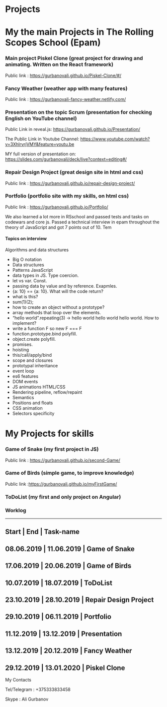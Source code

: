 # Projects

# My the main Projects in The Rolling Scopes School (Epam)

### Main project Piskel Clone (great project for drawing and animating. Written on the React framework)

Public link : https://gurbanovali.github.io/Piskel-Clone/#/

### Fancy Weather (weather app with many features)

Public link : https://gurbanovali-fancy-weather.netlify.com/

### Presentation on the topic Scrum (presentation for checking English on YouTube channel)

Public Link in reveal.js: https://gurbanovali.github.io/Presentation/

The Public Link in Youtube Channel: https://www.youtube.com/watch?v=3XhlrvrjVMY&feature=youtu.be

MY full version of presentation on: https://slides.com/gurbanovali/deck/live?context=editing#/

### Repair Design Project (great design site in html and css)

Public link : https://gurbanovali.github.io/repair-design-project/

### Portfolio (portfolio site with my skills, on html css)

Public link : https://gurbanovali.github.io/Portfolio/

We also learned a lot more in RSschool and passed tests and tasks on codewars and core js.
Passed a technical interview in epam throughout the theory of JavaScript and got 7 points out of 10.
Tem

#### Topics on interview

Algorithms and data structures
-    Big O notation 
-    Data structures 
-    Patterns 
JavaScript
-    data types in JS. Type coercion.
-    let vs var. Const.
-    passing data by value and by reference. Exapmles.
-    {a: 10} == {a: 10}. What will the code return?
-    what is this?
-    sum(1)(2);
-    how to create an object without a prototype?
-    array methods that loop over the elements.
-    “hello world”.repeating(3) -> hello world hello world hello world. How to implement?
-    write a function F so new F === F
-    function.prototype.bind polyfill.
-    object.create polyfill.
-    promises.
-    hoisting
-    this/call/apply/bind
-    scope and closures
-    prototypal inheritance
-    event loop
-    es6 features
-    DOM events
-    JS animations
HTML/CSS
-    Rendering pipeline, reflow/repaint
-    Semantics
-    Positions and floats
-    CSS animation
-    Selectors specificity

# My Projects for skills 

### Game of Snake (my first project in JS)

Public link : https://gurbanovali.github.io/second-Game/

### Game of Birds (simple game, to improve knowledge)

Public link :https://gurbanovali.github.io/myFirstGame/

### ToDoList (my first and only project on Angular)




### Worklog 

--------------------------------------------------------------------------------------
Start      |       End        |  Task-name  
--------------------------------------------------------------------------------------
08.06.2019 |      11.06.2019  |  Game of Snake
--------------------------------------------------------------------------------------
17.06.2019 |      20.06.2019  |  Game of Birds
--------------------------------------------------------------------------------------
10.07.2019 |      18.07.2019  |  ToDoList
--------------------------------------------------------------------------------------
23.10.2019 |      28.10.2019  |  Repair Design Project
--------------------------------------------------------------------------------------
29.10.2019 |      06.11.2019  |  Portfolio
--------------------------------------------------------------------------------------
11.12.2019 |      13.12.2019  |  Presentation 
--------------------------------------------------------------------------------------
13.12.2019 |      20.12.2019  |  Fancy Weather 
--------------------------------------------------------------------------------------
29.12.2019 |      13.01.2020  |  Piskel Clone
--------------------------------------------------------------------------------------


My Contacts 

Tel/Telegram : +375333833458

Skype : Ali Gurbanov







